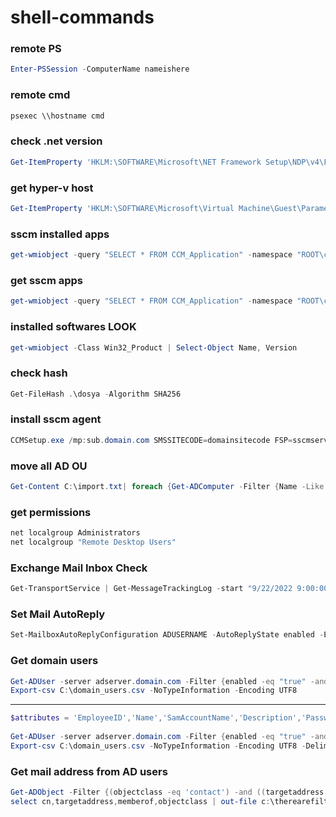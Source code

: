 # shell-commands



### remote PS
```powershell
Enter-PSSession -ComputerName nameishere
```

### remote cmd
```powershell
psexec \\hostname cmd
```

### check .net version
```powershell
Get-ItemProperty 'HKLM:\SOFTWARE\Microsoft\NET Framework Setup\NDP\v4\Full' | Select-Object Version
```

### get hyper-v host
```powershell
Get-ItemProperty 'HKLM:\SOFTWARE\Microsoft\Virtual Machine\Guest\Parameters\' | Select-Object HostName
```

### sscm installed apps
```powershell
get-wmiobject -query "SELECT * FROM CCM_Application" -namespace "ROOT\ccm\ClientSDK" | Select-Object FullName, InstallState
```

### get sscm apps
```powershell
get-wmiobject -query "SELECT * FROM CCM_Application" -namespace "ROOT\ccm\ClientSDK" | Select-Object FullName, InstallState
```

### installed softwares LOOK
```powershell
get-wmiobject -Class Win32_Product | Select-Object Name, Version
```

### check hash
```powershell
Get-FileHash .\dosya -Algorithm SHA256
```

### install sscm agent
```powershell
CCMSetup.exe /mp:sub.domain.com SMSSITECODE=domainsitecode FSP=sscmserver.domain.com
```

### move all AD OU
```powershell
Get-Content C:\import.txt| foreach {Get-ADComputer -Filter {Name -Like $_} |Move-ADObject -TargetPath "OU=Tier0,OU=App Servers,OU=OU,OU=OU,DC=DC,DC=local"}
```

### get permissions
```powershell
net localgroup Administrators
net localgroup "Remote Desktop Users"
```

### Exchange Mail Inbox Check
```powershell
Get-TransportService | Get-MessageTrackingLog -start "9/22/2022 9:00:00 AM" -end "9/22/2022 3:00:00 PM" -Sender "sender@mail.com" -Recipients "recipients@mail.com"
```

### Set Mail AutoReply
```powershell
Set-MailboxAutoReplyConfiguration ADUSERNAME -AutoReplyState enabled -ExternalAudience all -InternalMessage "Message was here"
```

### Get domain users
```powershell
Get-ADUser -server adserver.domain.com -Filter {enabled -eq "true" -and objectclass -eq "user"} -properties lastlogondate, enabled | Select-Object Name,SamAccountName,lastlogondate, enabled | 
Export-csv C:\domain_users.csv -NoTypeInformation -Encoding UTF8
```

---------------------

```powershell
$attributes = 'EmployeeID','Name','SamAccountName','Description','PasswordLastSet','emailaddress','PasswordNeverExpires','whencreated','whenchanged','lastlogondate',@{n='lastlogontimeStamp';e={[DateTime]::FromFileTime($_.lastlogontimestamp)}},'enabled'
 
Get-ADUser -server adserver.domain.com -Filter {enabled -eq "true" -and objectclass -eq "user"} -properties * | select $attributes | 
Export-csv C:\domain_users.csv -NoTypeInformation -Encoding UTF8 -Delimiter ";" 
```

### Get mail address from AD users
```powershell
Get-ADObject -Filter {(objectclass -eq 'contact') -and ((targetaddress -like "*domain.com*") -or (targetaddress -like "*filteradresshere*"))} -Properties *  | 
select cn,targetaddress,memberof,objectclass | out-file c:\therearefilter_contacts.csv 
```
